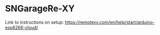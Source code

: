 # SNGarageRe-XY
Link to instructions on setup:
https://remotexy.com/en/help/start/arduino-esp8266-cloud/
